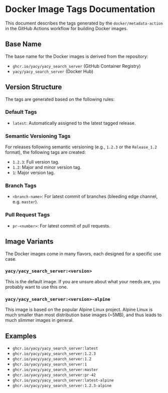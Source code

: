# Docker Image Tags Documentation

This document describes the tags generated by the `docker/metadata-action` in the GitHub Actions workflow for building Docker images.

## Base Name

The base name for the Docker images is derived from the repository:

- `ghcr.io/yacy/yacy_search_server` (GitHub Container Registry)
- `yacy/yacy_search_server` (Docker Hub)

## Version Structure

The tags are generated based on the following rules:

### Default Tags

- `latest`: Automatically assigned to the latest tagged release.

### Semantic Versioning Tags

For releases following semantic versioning (e.g., `1.2.3` or the `Release_1.2` format), the following tags are created:

- `1.2.3`: Full version tag.
- `1.2`: Major and minor version tag.
- `1`: Major version tag.

### Branch Tags

- `<branch-name>`: For latest commit of branches (bleeding edge channel, e.g. `master`).

### Pull Request Tags

- `pr-<number>`: For latest commit of pull requests.

## Image Variants

The Docker images come in many flavors, each designed for a specific use case.

### `yacy/yacy_search_server:<version>`

This is the default image. If you are unsure about what your needs are, you probably want to use this one.

### `yacy/yacy_search_server:<version>-alpine`

This image is based on the popular Alpine Linux project. Alpine Linux is much smaller than most distribution base images (~5MB), and thus leads to much slimmer images in general.

## Examples

- `ghcr.io/yacy/yacy_search_server:latest`
- `ghcr.io/yacy/yacy_search_server:1.2.3`
- `ghcr.io/yacy/yacy_search_server:1.2`
- `ghcr.io/yacy/yacy_search_server:1`
- `ghcr.io/yacy/yacy_search_server:master`
- `ghcr.io/yacy/yacy_search_server:pr-42`
- `ghcr.io/yacy/yacy_search_server:latest-alpine`
- `ghcr.io/yacy/yacy_search_server:1.2.3-alpine`

